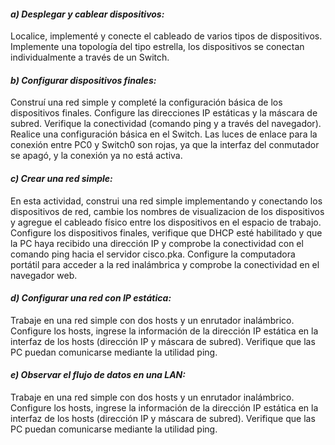 #### **_a) Desplegar y cablear dispositivos:_** 
Localice, implementé y conecte el cableado de varios tipos de dispositivos. Implemente una topología del tipo estrella, 
los dispositivos se conectan individualmente a través de un Switch. 

#### **_b) Configurar dispositivos finales:_** 
Construí una red simple y completé la configuración básica de los dispositivos finales. Configure las direcciones 
IP estáticas y la máscara de subred. Verifique la conectividad (comando ping y a través del navegador). 
Realice una configuración básica en el Switch. Las luces de enlace para la conexión entre PC0 y Switch0 son rojas, ya 
que la interfaz del conmutador se apagó, y la conexión ya no está activa.

#### **_c) Crear una red simple:_** 
En esta actividad, construi una red simple implementando y conectando los dispositivos de red, cambie los nombres de 
visualizacion de los dispositivos y agregue el cableado físico entre los dispositivos en el espacio de trabajo. 
Configure los dispositivos finales, verifique que DHCP esté habilitado y que la PC haya recibido una dirección IP y 
comprobe la conectividad con el comando ping hacia el servidor cisco.pka. Configure la computadora portátil para acceder
a la red inalámbrica y comprobe la conectividad en el navegador web.

#### **_d) Configurar una red con IP estática:_** 
Trabaje en una red simple con dos hosts y un enrutador inalámbrico. Configure los hosts, ingrese la información de la 
dirección IP estática en la interfaz de los hosts (dirección IP y máscara de subred). Verifique que las PC puedan 
comunicarse mediante la utilidad ping.

#### **_e) Observar el flujo de datos en una LAN:_** 
Trabaje en una red simple con dos hosts y un enrutador inalámbrico. Configure los hosts, ingrese la información de la 
dirección IP estática en la interfaz de los hosts (dirección IP y máscara de subred). Verifique que las PC puedan 
comunicarse mediante la utilidad ping.
